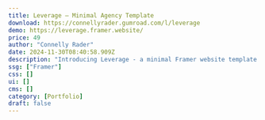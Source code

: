 ```yaml
---
title: Leverage — Minimal Agency Template
download: https://connellyrader.gumroad.com/l/leverage
demo: https://leverage.framer.website/
price: 49
author: "Connelly Rader"
date: 2024-11-30T08:40:58.909Z
description: "Introducing Leverage - a minimal Framer website template crafted specifically for design studios and agencies looking to refresh their home on the internet."
ssg: ["Framer"]
css: []
ui: []
cms: []
category: [Portfolio]
draft: false
---
```

